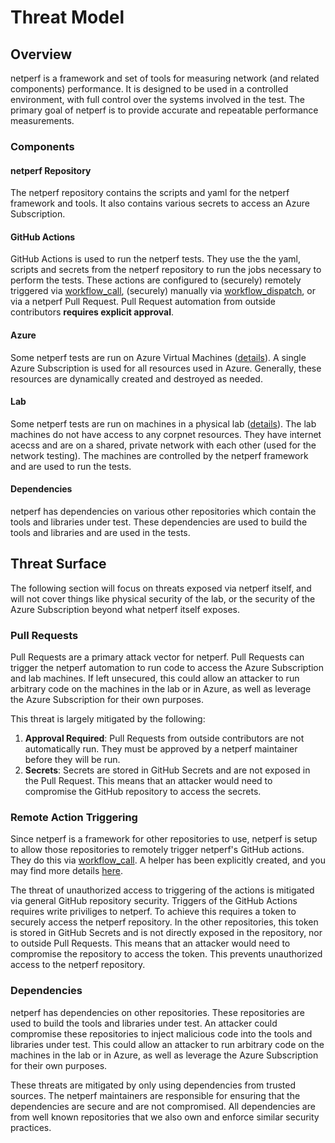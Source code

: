 # Threat Model

## Overview

netperf is a framework and set of tools for measuring network (and related components) performance. It is designed to be used in a controlled environment, with full control over the systems involved in the test. The primary goal of netperf is to provide accurate and repeatable performance measurements.

### Components

#### netperf Repository

The netperf repository contains the scripts and yaml for the netperf framework and tools. It also contains various secrets to access an Azure Subscription.

#### GitHub Actions

GitHub Actions is used to run the netperf tests. They use the the yaml, scripts and secrets from the netperf repository to run the jobs necessary to perform the tests. These actions are configured to (securely) remotely triggered via [workflow_call](https://docs.github.com/en/actions/using-workflows/events-that-trigger-workflows#workflow_call), (securely) manually via [workflow_dispatch](https://docs.github.com/en/actions/using-workflows/events-that-trigger-workflows#workflow_dispatch), or via a netperf Pull Request. Pull Request automation from outside contributors **requires explicit approval**.

#### Azure

Some netperf tests are run on Azure Virtual Machines ([details](machines#azure-virtual-machines)). A single Azure Subscription is used for all resources used in Azure. Generally, these resources are dynamically created and destroyed as needed.

#### Lab

Some netperf tests are run on machines in a physical lab ([details](machines#lab-x64-machines)). The lab machines do not have access to any corpnet resources. They have internet acecss and are on a shared, private network with each other (used for the network testing). The machines are controlled by the netperf framework and are used to run the tests.

#### Dependencies

netperf has dependencies on various other repositories which contain the tools and libraries under test. These dependencies are used to build the tools and libraries and are used in the tests.

## Threat Surface

The following section will focus on threats exposed via netperf itself, and will not cover things like physical security of the lab, or the security of the Azure Subscription beyond what netperf itself exposes.

### Pull Requests

Pull Requests are a primary attack vector for netperf. Pull Requests can trigger the netperf automation to run code to access the Azure Subscription and lab machines. If left unsecured, this could allow an attacker to run arbitrary code on the machines in the lab or in Azure, as well as leverage the Azure Subscription for their own purposes.

This threat is largely mitigated by the following:

1. **Approval Required**: Pull Requests from outside contributors are not automatically run. They must be approved by a netperf maintainer before they will be run.
2. **Secrets**: Secrets are stored in GitHub Secrets and are not exposed in the Pull Request. This means that an attacker would need to compromise the GitHub repository to access the secrets.

### Remote Action Triggering

Since netperf is a framework for other repositories to use, netperf is setup to allow those repositories to remotely trigger netperf's GitHub actions. They do this via [workflow_call](https://docs.github.com/en/actions/using-workflows/events-that-trigger-workflows#workflow_call). A helper has been explicitly created, and you may find more details [here](arch#usage).

The threat of unauthorized access to triggering of the actions is mitigated via general GitHub repository security. Triggers of the GitHub Actions requires write priviliges to netperf. To achieve this requires a token to securely access the netperf repository. In the other repositories, this token is stored in GitHub Secrets and is not directly exposed in the repository, nor to outside Pull Requests. This means that an attacker would need to compromise the repository to access the token. This prevents unauthorized access to the netperf repository.

### Dependencies

netperf has dependencies on other repositories. These repositories are used to build the tools and libraries under test. An attacker could compromise these repositories to inject malicious code into the tools and libraries under test. This could allow an attacker to run arbitrary code on the machines in the lab or in Azure, as well as leverage the Azure Subscription for their own purposes.

These threats are mitigated by only using dependencies from trusted sources. The netperf maintainers are responsible for ensuring that the dependencies are secure and are not compromised. All dependencies are from well known repositories that we also own and enforce similar security practices.
